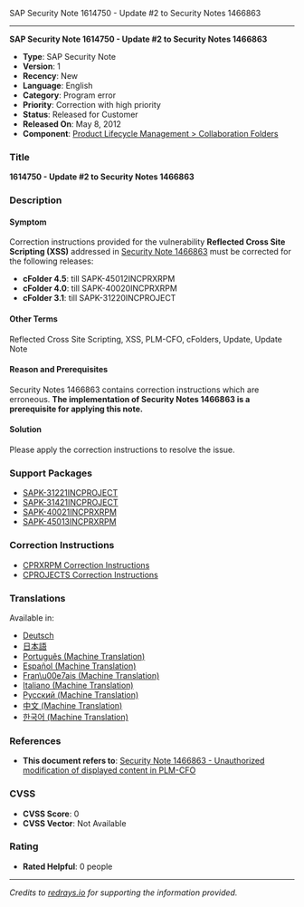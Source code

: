 SAP Security Note 1614750 - Update #2 to Security Notes 1466863

---

**SAP Security Note 1614750 - Update #2 to Security Notes 1466863**

- **Type**: SAP Security Note
- **Version**: 1
- **Recency**: New
- **Language**: English
- **Category**: Program error
- **Priority**: Correction with high priority
- **Status**: Released for Customer
- **Released On**: May 8, 2012
- **Component**: [Product Lifecycle Management > Collaboration Folders](https://me.sap.com/mynotes?tab=Search&sortBy=Relevance&filters=themk%25253Aeq~'PLM*'%25252BreleaseStatus%25253Aeq~'CustomerRelease'%25252BsecurityPatchDay%25253Aeq~'NotRestricted'%25252BfuzzyThreshold%25253Aeq~'0.9'&flag=mynotes)

### Title
**1614750 - Update #2 to Security Notes 1466863**

### Description

#### Symptom
Correction instructions provided for the vulnerability **Reflected Cross Site Scripting (XSS)** addressed in [Security Note 1466863](https://me.sap.com/notes/1466863) must be corrected for the following releases:
- **cFolder 4.5**: till SAPK-45012INCPRXRPM
- **cFolder 4.0**: till SAPK-40020INCPRXRPM
- **cFolder 3.1**: till SAPK-31220INCPROJECT

#### Other Terms
Reflected Cross Site Scripting, XSS, PLM-CFO, cFolders, Update, Update Note

#### Reason and Prerequisites
Security Notes 1466863 contains correction instructions which are erroneous. **The implementation of Security Notes 1466863 is a prerequisite for applying this note.**

#### Solution
Please apply the correction instructions to resolve the issue.

### Support Packages
- [SAPK-31221INCPROJECT](https://me.sap.com/supportpackage/SAPK-31221INCPROJECT)
- [SAPK-31421INCPROJECT](https://me.sap.com/supportpackage/SAPK-31421INCPROJECT)
- [SAPK-40021INCPRXRPM](https://me.sap.com/supportpackage/SAPK-40021INCPRXRPM)
- [SAPK-45013INCPRXRPM](https://me.sap.com/supportpackage/SAPK-45013INCPRXRPM)

### Correction Instructions
- [CPRXRPM Correction Instructions](https://me.sap.com/corrins/0001614750/381)
- [CPROJECTS Correction Instructions](https://me.sap.com/corrins/0001614750/320)

### Translations
Available in:
- [Deutsch](https://me.sap.com/notes/0001614750/D)
- [日本語](https://me.sap.com/notes/0001614750/J)
- [Português (Machine Translation)](https://me.sap.com/notes/0001614750/P)
- [Español (Machine Translation)](https://me.sap.com/notes/0001614750/S)
- [Fran\u00e7ais (Machine Translation)](https://me.sap.com/notes/0001614750/F)
- [Italiano (Machine Translation)](https://me.sap.com/notes/0001614750/I)
- [Русский (Machine Translation)](https://me.sap.com/notes/0001614750/R)
- [中文 (Machine Translation)](https://me.sap.com/notes/0001614750/1)
- [한국어 (Machine Translation)](https://me.sap.com/notes/0001614750/3)

### References
- **This document refers to**: [Security Note 1466863 - Unauthorized modification of displayed content in PLM-CFO](https://me.sap.com/notes/1466863)

### CVSS
- **CVSS Score**: 0
- **CVSS Vector**: Not Available

### Rating
- **Rated Helpful**: 0 people

---

_Credits to [redrays.io](https://redrays.io) for supporting the information provided._